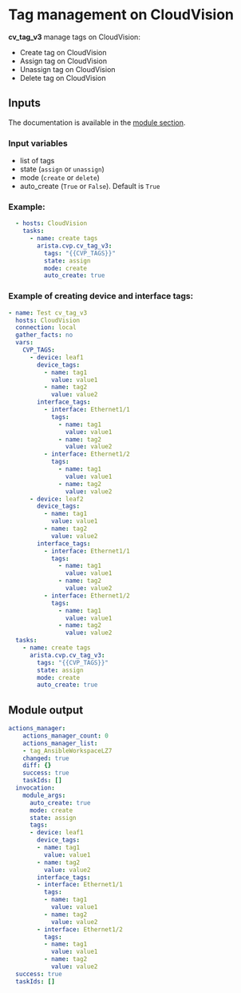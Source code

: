 # Tag management on CloudVision

__cv_tag_v3__ manage tags on CloudVision:

- Create tag on CloudVision
- Assign tag on CloudVision
- Unassign tag on CloudVision
- Delete tag on CloudVision

## Inputs

The documentation is available in the [module section](../../modules/cv_tag_v3.rst.md).

### Input variables

- list of tags
- state (`assign` or `unassign`)
- mode (`create` or `delete`)
- auto_create (`True` or `False`). Default is `True`

### Example:

```yaml
  - hosts: CloudVision
    tasks:
      - name: create tags
        arista.cvp.cv_tag_v3:
          tags: "{{CVP_TAGS}}"
          state: assign
          mode: create
          auto_create: true
```

### Example of creating device and interface tags:

```yaml
- name: Test cv_tag_v3
  hosts: CloudVision
  connection: local
  gather_facts: no
  vars:
    CVP_TAGS:
      - device: leaf1
        device_tags:
          - name: tag1
            value: value1
          - name: tag2
            value: value2
        interface_tags:
          - interface: Ethernet1/1
            tags:
              - name: tag1
                value: value1
              - name: tag2
                value: value2
          - interface: Ethernet1/2
            tags:
              - name: tag1
                value: value1
              - name: tag2
                value: value2
      - device: leaf2
        device_tags:
          - name: tag1
            value: value1
          - name: tag2
            value: value2
        interface_tags:
          - interface: Ethernet1/1
            tags:
              - name: tag1
                value: value1
              - name: tag2
                value: value2
          - interface: Ethernet1/2
            tags:
              - name: tag1
                value: value1
              - name: tag2
                value: value2
  tasks:
    - name: create tags
      arista.cvp.cv_tag_v3:
        tags: "{{CVP_TAGS}}"
        state: assign
        mode: create
        auto_create: true
```


## Module output

```yaml
actions_manager:
    actions_manager_count: 0
    actions_manager_list:
    - tag_AnsibleWorkspaceLZ7
    changed: true
    diff: {}
    success: true
    taskIds: []
  invocation:
    module_args:
      auto_create: true
      mode: create
      state: assign
      tags:
      - device: leaf1
        device_tags:
        - name: tag1
          value: value1
        - name: tag2
          value: value2
        interface_tags:
        - interface: Ethernet1/1
          tags:
          - name: tag1
            value: value1
          - name: tag2
            value: value2
        - interface: Ethernet1/2
          tags:
          - name: tag1
            value: value1
          - name: tag2
            value: value2
  success: true
  taskIds: []
```
